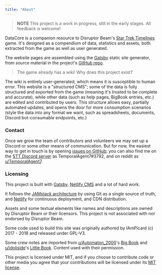 ```yaml
---
title: "About"
---
```


> **NOTE** This project is a work in progress, still in the early stages. All feedback is welcome!

DataCore is a companion resource to Disruptor Beam's [Star Trek Timelines](https://www.disruptorbeam.com/games/star-trek-timelines) game. It's designed as a compendium of data, statistics and assets, both extracted from the game as well as user generated.

The website pages are assembled using the [Gatsby](https://www.gatsbyjs.org/) static site generator, from source material in the project's [GitHub repo](https://github.com/TemporalAgent7/datacore).

> The game already has a wiki! Why does this project exist?

The wiki is entirely user-generated, which means it is susceptible to human error. This website is a "structured CMS"; some of the data is fully structured and exported from the game (meaning it's trusted to be complete and accurate), while other data (such as help pages, BigBook entries, etc.) are edited and contributed by users. This structure allows easy, partially automated updates, and opens the door for more consumption scenarios (style the data into any format we want, such as spreadsheets, documents, Discord bot-consumable endpoints, etc.)

### Contact

Once we grow the team of contributors and volunteers we may set up a Discord or some other means of communication. But for now, the easiest way to get in touch is by opening [issues on GitHub](https://github.com/TemporalAgent7/datacore/issues/new); you can also find me on the [STT Discord server](https://discord.gg/8Du7ZtJ) as TemporalAgent7#3792, and on reddit as [u/TemporalAgent7](https://www.reddit.com/user/TemporalAgent7).

### Licensing

This project is built with [Gatsby](https://www.gatsbyjs.org/), [Netlify CMS](https://www.netlifycms.org) and a lot of hard work.

It follows the [JAMstack architecture](https://jamstack.org) by using Git as a single source of truth, and [Netlify](https://www.netlify.com) for continuous deployment, and CDN distribution.

Assets and some textual elements like names and descriptions are owned by Disruptor Beam or their licensors. This project is not associated with nor endorsed by Disruptor Beam.

Some code used to build this site was originally authored by IAmPicard (c) 2017 - 2018 and released under GPL-V3.

Some crew notes are imported from [u/Automaton_2000](https://reddit.com/user/Automaton_2000)'s [Big Book](https://docs.google.com/document/d/1vvl3wS1cY29ScQwWcTA6tJgcXvbdadY6vgPpn0swzbs/edit#) and [u/idoliside](https://reddit.com/user/idoliside)'s [Little Book](https://docs.google.com/document/d/1RKdRtJcePeey-921OCVKcU41YZTmFpVThXE10Uff-aA/edit#). Content used with their permission.

This project is licensed under MIT, and if you choose to contribute code or other media you agree that your contributions will be licensed under its [MIT license](https://github.com/TemporalAgent7/datacore/blob/master/LICENSE).